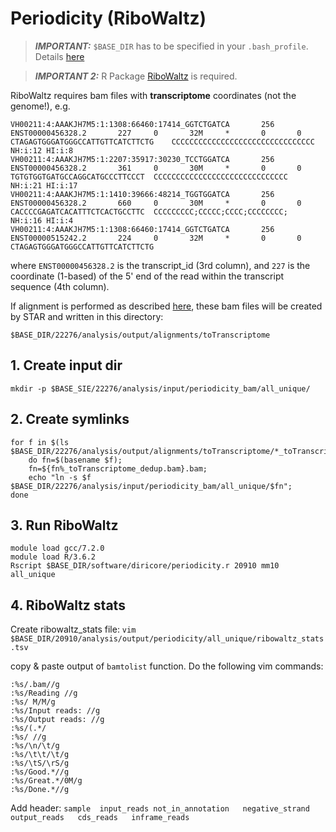 # Periodicity (RiboWaltz)

> **_IMPORTANT:_** `$BASE_DIR` has to be specified in your `.bash_profile`. Details [here](docs/0_before_you_start.md)

> **_IMPORTANT 2:_** R Package [RiboWaltz](https://github.com/LabTranslationalArchitectomics/riboWaltz) is required. 

RiboWaltz requires bam files with **transcriptome** coordinates (not the genome!), e.g. 

```
VH00211:4:AAAKJH7M5:1:1308:66460:17414_GGTCTGATCA       256     ENST00000456328.2       227     0       32M     *       0       0       CTAGAGTGGGATGGGCCATTGTTCATCTTCTG    CCCCCCCCCCCCCCCCCCCCCCCCCCCCCCCC        NH:i:12 HI:i:8
VH00211:4:AAAKJH7M5:1:2207:35917:30230_TCCTGGATCA       256     ENST00000456328.2       361     0       30M     *       0       0       TGTGTGGTGATGCCAGGCATGCCCTTCCCT  CCCCCCCCCCCCCCCCCCCCCCCCCCCCCC  NH:i:21 HI:i:17
VH00211:4:AAAKJH7M5:1:1410:39666:48214_TGGTGGATCA       256     ENST00000456328.2       660     0       30M     *       0       0       CACCCCGAGATCACATTTCTCACTGCCTTC  CCCCCCCCC;CCCCC;CCCC;CCCCCCCC;  NH:i:16 HI:i:4
VH00211:4:AAAKJH7M5:1:1308:66460:17414_GGTCTGATCA       256     ENST00000515242.2       224     0       32M     *       0       0       CTAGAGTGGGATGGGCCATTGTTCATCTTCTG
```

where `ENST00000456328.2` is the transcript_id (3rd column), and `227` is the coordinate (1-based) of the 5' end of the read within the transcript sequence (4th column).

If alignment is performed as described [here](/docs/5_align.md), these bam files will be created by STAR and written in this directory:

```
$BASE_DIR/22276/analysis/output/alignments/toTranscriptome
```

## 1. Create input dir

```
mkdir -p $BASE_SIE/22276/analysis/input/periodicity_bam/all_unique/
```
## 2. Create symlinks

```
for f in $(ls $BASE_DIR/22276/analysis/output/alignments/toTranscriptome/*_toTranscriptome_dedup.bam); 
    do fn=$(basename $f); 
    fn=${fn%_toTranscriptome_dedup.bam}.bam; 
    echo "ln -s $f $BASE_DIR/22276/analysis/input/periodicity_bam/all_unique/$fn"; 
done
```

## 3. Run RiboWaltz

```
module load gcc/7.2.0
module load R/3.6.2
Rscript $BASE_DIR/software/diricore/periodicity.r 20910 mm10 all_unique
```

## 4. RiboWaltz stats

Create ribowaltz_stats file:  `vim $BASE_DIR/20910/analysis/output/periodicity/all_unique/ribowaltz_stats.tsv`

copy & paste output of `bamtolist` function.
Do the following vim commands:

```
:%s/.bam//g
:%s/Reading //g
:%s/ M/M/g
:%s/Input reads: //g
:%s/Output reads: //g
:%s/(.*/
:%s/ //g
:%s/\n/\t/g
:%s/\t\t/\t/g
:%s/\tS/\rS/g
:%s/Good.*//g
:%s/Great.*/0M/g
:%s/Done.*//g
```

Add header: `sample  input_reads not_in_annotation   negative_strand output_reads   cds_reads   inframe_reads`
